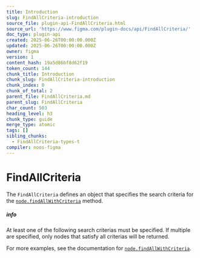 ```yaml
---
title: Introduction
slug: FindAllCriteria-introduction
source_file: plugin-api-FindAllCriteria.html
source_url: 'https://www.figma.com/plugin-docs/api/FindAllCriteria/'
doc_type: plugin-api
created: 2025-06-26T00:00:00.000Z
updated: 2025-06-26T00:00:00.000Z
owner: figma
version: 1
content_hash: 19a5d86bf8d62f19
token_count: 144
chunk_title: Introduction
chunk_slug: FindAllCriteria-introduction
chunk_index: 0
chunk_of_total: 2
parent_file: FindAllCriteria.md
parent_slug: FindAllCriteria
char_count: 503
heading_level: h3
chunk_type: guide
merge_type: atomic
tags: []
sibling_chunks:
  - FindAllCriteria-types-t
compiler: noos-figma
---
```


# FindAllCriteria

The `FindAllCriteria` defines an object that specifies the search criteria for the [`node.findAllWithCriteria`](/plugin-docs/api/properties/nodes-findallwithcriteria/) method.

##### info

At least one of the following search criterias must be specified. If multiple are specified, only nodes that satisfy all criterias will be returned.

For more examples, see the documentation for [`node.findAllWithCriteria`](/plugin-docs/api/properties/nodes-findallwithcriteria/#example-usages).

